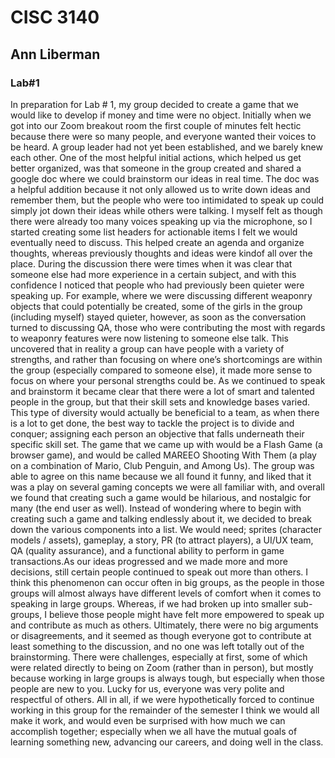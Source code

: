 # CISC 3140
## Ann Liberman
### Lab#1

In preparation for Lab # 1, my group decided to create a game that we would like to develop if money and time were no object. Initially when we got into our Zoom breakout room the first couple of minutes felt hectic because there were so many people, and everyone wanted their voices to be heard. A group leader had not yet been established, and we barely knew each other. One of the most helpful initial actions, which helped us get better organized, was that someone in the group created and shared a google doc where we could brainstorm our ideas in real time. The doc was a helpful addition because it not only allowed us to write down ideas and remember them, but the people who were too intimidated to speak up could simply jot down their ideas while others were talking. I myself felt as though there were already too many voices speaking up via the microphone, so I started creating some list headers for actionable items I felt we would eventually need to discuss. This helped create an agenda and organize thoughts, whereas previously thoughts and ideas were kindof all over the place. 
During the discussion there were times when it was clear that someone else had more experience in a certain subject, and with this confidence I noticed that people who had previously been quieter were speaking up. For example, where we were discussing different weaponry objects that could potentially be created, some of the girls in the group (including myself) stayed quieter, however, as soon as the conversation turned to discussing QA, those who were contributing the most with regards to weaponry features were now listening to someone else talk. This uncovered that in reality a group can have people with a variety of strengths, and rather than focusing on where one’s shortcomings are within the group (especially compared to someone else), it made more sense to focus on where your personal strengths could be. As we continued to speak and brainstorm it became clear that there were a lot of smart and talented people in the group, but that their skill sets and knowledge bases varied. This type of diversity would actually be beneficial to a team, as when there is a lot to get done, the best way to tackle the project is to divide and conquer; assigning each person an objective that falls underneath their specific skill set. 
The game that we came up with would be a Flash Game (a browser game), and would be called MAREEO Shooting With Them (a play on a combination of Mario, Club Penguin, and Among Us). The group was able to agree on this name because we all found it funny, and liked that it was a play on several gaming concepts we were all familiar with, and overall we found that creating such a game would be hilarious, and nostalgic for many (the end user as well). 
Instead of wondering where to begin with creating such a game and talking endlessly about it, we decided to break down the various components into a list. We would need; sprites (character models / assets), gameplay, a story, PR (to attract players), a UI/UX team, QA (quality assurance), and a functional ability to perform in game transactions.As our ideas progressed and we made more and more decisions, still certain people continued to speak out more than others. I think this phenomenon can occur often in big groups, as the people in those groups will almost always have different levels of comfort when it comes to speaking in large groups. Whereas, if we had broken up into smaller sub-groups, I believe those people might have felt more empowered to speak up and contribute as much as others. 
Ultimately, there were no big arguments or disagreements, and it seemed as though everyone got to contribute at least something to the discussion, and no one was left totally out of the brainstorming. There were challenges, especially at first, some of which were related directly to being on Zoom (rather than in person), but mostly because working in large groups is always tough, but especially when those people are new to you. Lucky for us, everyone was very polite and respectful of others. 
All in all, if we were hypothetically forced to continue working in this group for the remainder of the semester I think we would all make it work, and would even be surprised with how much we can accomplish together; especially when we all have the mutual goals of learning something new, advancing our careers, and doing well in the class.     

 
        
